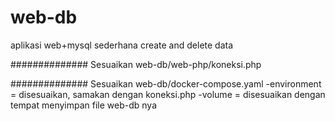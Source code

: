 # web-db
aplikasi web+mysql sederhana create and delete data

##############
Sesuaikan web-db/web-php/koneksi.php


##############
Sesuaikan web-db/docker-compose.yaml
-environment = disesuaikan, samakan dengan koneksi.php
-volume = disesuaikan dengan tempat menyimpan file web-db nya

